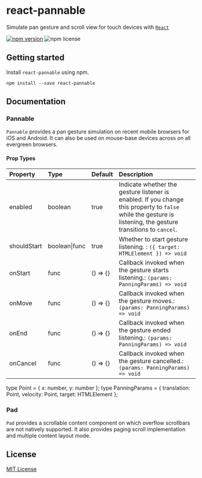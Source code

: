 # react-pannable

Simulate pan gesture and scroll view for touch devices with [`React`](https://facebook.github.io/react/)

[![npm version](https://img.shields.io/npm/v/react-pannable.svg)](https://www.npmjs.com/package/react-pannable)
![npm license](https://img.shields.io/npm/l/react-pannable.svg?style=flat)

## Getting started

Install `react-pannable` using npm.

```shell
npm install --save react-pannable
```

## Documentation

### Pannable

`Pannable` provides a pan gesture simulation on recent mobile browsers for iOS and Android. It can also be used on mouse-base devices across on all evergreen browsers.

#### Prop Types

| Property    | Type          | Default  | Description                                                                                                                                                   |
| :---------- | :------------ | :------- | :------------------------------------------------------------------------------------------------------------------------------------------------------------ |
| enabled     | boolean       | true     | Indicate whether the gesture listener is enabled. If you change this property to `false` while the gesture is listening, the gesture transitions to `cancel`. |
| shouldStart | boolean\|func | true     | Whether to start gesture listening. : `({ target: HTMLElement }) => void`                                                                                     |
| onStart     | func          | () => {} | Callback invoked when the gesture starts listening.: `(params: PanningParams) => void`                                                                        |
| onMove      | func          | () => {} | Callback invoked when the gesture moves.: `(params: PanningParams) => void`                                                                                   |
| onEnd       | func          | () => {} | Callback invoked when the gesture ended listening.: `(params: PanningParams) => void`                                                                         |
| onCancel    | func          | () => {} | Callback invoked when the gesture cancelled.: `(params: PanningParams) => void`                                                                               |

type Point = { x: number, y: number };
type PanningParams = { translation: Point, velocity: Point, target: HTMLElement };

### Pad

`Pad` provides a scrollable content component on which overflow scrollbars are not natively supported. It also provides paging scroll implementation and multiple content layout mode.

## License

[MIT License](./LICENSE)
